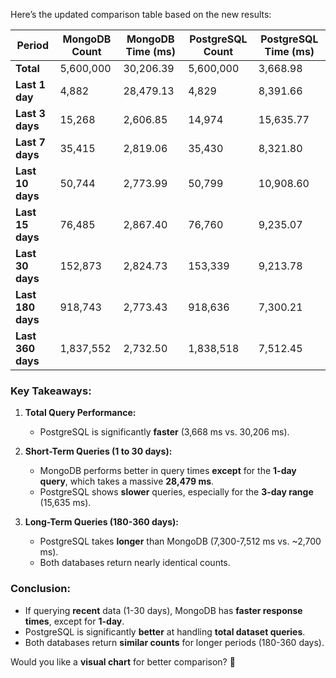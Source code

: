 Here’s the updated comparison table based on the new results:

| Period         | MongoDB Count | MongoDB Time (ms) | PostgreSQL Count | PostgreSQL Time (ms) |
|--------------|--------------|----------------|----------------|----------------|
| **Total**      | 5,600,000     | 30,206.39      | 5,600,000      | 3,668.98      |
| **Last 1 day** | 4,882         | 28,479.13      | 4,829          | 8,391.66      |
| **Last 3 days** | 15,268        | 2,606.85       | 14,974         | 15,635.77     |
| **Last 7 days** | 35,415        | 2,819.06       | 35,430         | 8,321.80      |
| **Last 10 days** | 50,744        | 2,773.99       | 50,799         | 10,908.60     |
| **Last 15 days** | 76,485        | 2,867.40       | 76,760         | 9,235.07      |
| **Last 30 days** | 152,873       | 2,824.73       | 153,339        | 9,213.78      |
| **Last 180 days** | 918,743       | 2,773.43       | 918,636        | 7,300.21      |
| **Last 360 days** | 1,837,552     | 2,732.50       | 1,838,518      | 7,512.45      |

### Key Takeaways:
1. **Total Query Performance:**  
   - PostgreSQL is significantly **faster** (3,668 ms vs. 30,206 ms).
   
2. **Short-Term Queries (1 to 30 days):**  
   - MongoDB performs better in query times **except** for the **1-day query**, which takes a massive **28,479 ms**.
   - PostgreSQL shows **slower** queries, especially for the **3-day range** (15,635 ms).

3. **Long-Term Queries (180-360 days):**  
   - PostgreSQL takes **longer** than MongoDB (7,300-7,512 ms vs. ~2,700 ms).
   - Both databases return nearly identical counts.

### Conclusion:
- If querying **recent** data (1-30 days), MongoDB has **faster response times**, except for **1-day**.
- PostgreSQL is significantly **better** at handling **total dataset queries**.
- Both databases return **similar counts** for longer periods (180-360 days).

Would you like a **visual chart** for better comparison? 🚀
